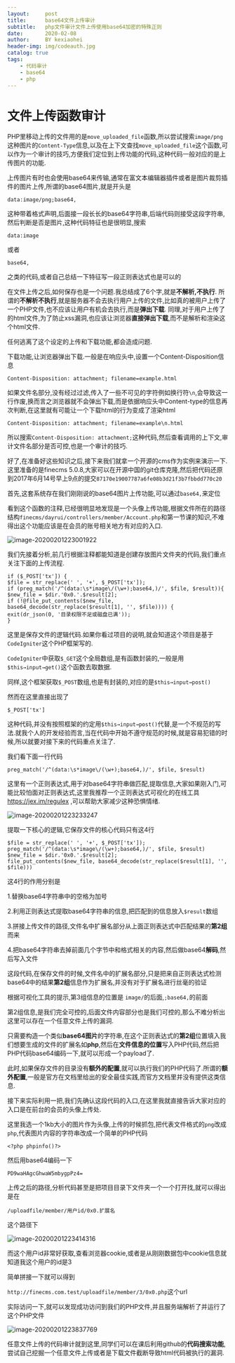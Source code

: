 ```yaml
---
layout:     post
title:      base64文件上传审计
subtitle:   php文件审计文件上传使用base64加密的特殊正则
date:       2020-02-08
author:     BY kexiaohei
header-img: img/codeauth.jpg
catalog: true
tags:
    - 代码审计
    - base64
    - php
---
```

# 文件上传函数审计

PHP里移动上传的文件用的是`move_uploaded_file`函数,所以尝试搜索`image/png`这种图片的`Content-Type`信息,以及在上下文查找`move_uploaded_file`这个函数,可以作为一个审计的技巧,方便我们定位到上传功能的代码,这种代码一般对应的是上传图片的功能.

上传图片有时也会使用base64来传输,通常在富文本编辑器插件或者是图片裁剪插件的图片上传,所谓的base64图片,就是开头是

```
data:image/png;base64,
```

这种带着格式声明,后面接一段长长的base64字符串,后端代码则接受这段字符串,然后判断是否是图片,这种代码特征也是很明显,搜索

```
data:image
```



或者

```
base64,
```

之类的代码,或者自己总结一下特征写一段正则表达式也是可以的



在文件上传之后,如何保存也是一个问题.我总结成了6个字,就是**不解析,不执行**. 所谓的**不解析不执行**,就是服务器不会去执行用户上传的文件,比如真的被用户上传了一个PHP文件,也不应该让用户有机会去执行,而是**弹出下载**. 同理,对于用户上传了的html文件,为了防止xss漏洞,也应该让浏览器**直接弹出下载**,而不是解析和渲染这个html文件.



任何逃离了这个设定的上传和下载功能,都会造成问题.



下载功能,让浏览器弹出下载.一般是在响应头中,设置一个Content-Disposition信息

```
Content-Disposition: attachment; filename=example.html
```



如果文件名部分,没有经过过滤,传入了一些不可见的字符例如换行符`\n`,会导致这一行作废,换而言之浏览器就不会弹出下载,而是依据响应头中Content-type的信息再次判断,在这里就有可能让一个下载html的行为变成了渲染html

```
Content-Disposition: attachment; filename=example\n.html
```



所以搜索`Content-Disposition: attachment;`这种代码,然后查看调用的上下文,审计文件名部分是否可控,也是一个审计的技巧.



好了,在准备好这些知识之后,接下来我们就拿一个开源的cms作为实例来演示一下. 这里准备的是finecms 5.0.8,大家可以在开源中国的git仓库克隆,然后把代码还原到2017年6月14号早上9点的提交`87170e19007787a6fe08b3d21f3b7fbbdd770c20`



首先,这套系统存在我们刚刚说的base64图片上传功能,可以通过`base64,`来定位



看到这个函数的注释,已经很明显地发现是一个头像上传功能,根据文件所在的路径结构`finecms/dayrui/controllers/member/Account.php`和第一节课的知识,不难得出这个功能应该是在会员的账号相关地方有对应的入口.

![image-20200201223001922](https://frankie625641200.github.io/codeauth_upload/image-20200201223001922.png)

我们先接着分析,前几行根据注释都能知道是创建存放图片文件夹的代码,我们重点关注下面的上传流程.

```
if ($_POST['tx']) {
$file = str_replace(' ', '+', $_POST['tx']);
if (preg_match('/^(data:\s*image\/(\w+);base64,)/', $file, $result)){
$new_file = $dir.'0x0.'.$result[2];
if (!@file_put_contents($new_file, base64_decode(str_replace($result[1], '', $file)))) {
exit(dr_json(0, '目录权限不足或磁盘已满'));
}
```



这里是保存文件的逻辑代码.如果你看过项目的说明,就会知道这个项目是基于`CodeIgniter`这个PHP框架写的.



`CodeIgniter`中获取`$_GET`这个全局数组,是有函数封装的,一般是用`$this→input→get()`这个函数去取数据.



同样,这个框架获取`$_POST`数组,也是有封装的,对应的是`$this→input→post()`



然而在这里直接出现了

```
$_POST['tx']
```

这种代码,并没有按照框架的约定用`$this→input→post()`代替,是一个不规范的写法.就我个人的开发经验而言,当在代码中开始不遵守规范的时候,就是容易犯错的时候,所以就要对接下来的代码重点关注了.

我们看下面一行代码

```
preg_match('/^(data:\s*image\/(\w+);base64,)/', $file, $result)
```

这里有一个正则表达式,用于对base64字符串做匹配,提取信息,大家如果刚入门,可能比较怕面对正则表达式,这里我推荐一个正则表达式可视化的在线工具 https://jex.im/regulex ,可以帮助大家减少这种恐惧情绪.

![image-20200201223233247](https://frankie625641200.github.io/codeauth_upload/image-20200201223233247.png)

提取一下核心的逻辑,它保存文件的核心代码只有这4行

```
$file = str_replace(' ', '+', $_POST['tx']);
preg_match('/^(data:\s*image\/(\w+);base64,)/', $file, $result)
$new_file = $dir.'0x0.'.$result[2];
file_put_contents($new_file, base64_decode(str_replace($result[1], '', $file)))
```



这4行的作用分别是

1.替换base64字符串中的空格为加号

2.利用正则表达式提取base64字符串的信息,把匹配到的信息放入`$result`数组

3.拼接上传文件的路径,文件名中扩展名部分从上面正则表达式中匹配结果的**第2组**而来

4.把base64字符串去掉前面几个字节中和格式相关的内容,然后做base64**解码**,然后写入文件



这段代码,在保存文件的时候,文件名中的扩展名部分,只是把来自正则表达式检测base64中的结果**第2组**信息作为扩展名,并没有对于扩展名进行丝毫的验证



根据可视化工具的提示,第3组信息的位置是 `image/`的后面,`;base64,`的前面



第2组信息,是我们完全可控的,后面文件内容部分也是我们可控的,那么不难分析出这里可以存在一个任意文件上传的漏洞.



只需要构造一个类似**base64图片**的字符串,在这个正则表达式的**第2组**位置填入我们想要生成的文件的扩展名如**php**,然后在**文件信息的位置**写入PHP代码,然后把PHP代码base64编码一下,就可以形成一个payload了.



此时,如果保存文件的目录没有**额外的配置**,就可以执行我们的PHP代码了.所谓的**额外配置**,一般是官方在文档里给出的安全最佳实践,而官方文档里并没有提供这类信息.



接下来实际利用一把,我们先确认这段代码的入口,在这里我就直接告诉大家对应的入口是在前台的会员的头像上传处.

这里我选一个1kb大小的图片作为头像,上传的时候抓包,把代表文件格式的`png`改成`php`,代表图片内容的字符串改成一个简单的PHP代码

```
<?php phpinfo()?>
```

然后用base64编码一下

```
PD9waHAgcGhwaW5mbygpPz4=
```

上传之后的路径,分析代码甚至是把项目目录下文件夹一个一个打开找,就可以得出是在

```
/uploadfile/member/用户id/0x0.扩展名
```

这个路径下

![image-20200201223414316](https://frankie625641200.github.io/codeauth_upload/image-20200201223414316.png)

而这个用户id非常好获取,查看浏览器cookie,或者是从刚刚数据包中cookie信息就知道我这个用户的id是3



简单拼接一下就可以得到

`http://finecms.com.test/uploadfile/member/3/0x0.php`这个url



实际访问一下,就可以发现成功访问到我们的PHP文件,并且服务端解析了并运行了这个PHP文件

![image-20200201223837769](https://frankie625641200.github.io/codeauth_upload/image-20200201223837769.png)

任意文件上传的代码审计就到这里,同学们可以在课后利用github的**代码搜索功能**,尝试自己挖掘一个任意文件上传或者是下载文件截断导致html代码被执行的漏洞.